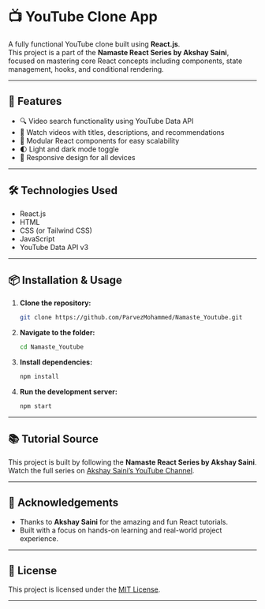 
# 📺 YouTube Clone App

A fully functional YouTube clone built using **React.js**.  
This project is a part of the **Namaste React Series by Akshay Saini**, focused on mastering core React concepts including components, state management, hooks, and conditional rendering.

---

## 🚀 Features

- 🔍 Video search functionality using YouTube Data API
- 🎥 Watch videos with titles, descriptions, and recommendations
- 🧩 Modular React components for easy scalability
- 🌓 Light and dark mode toggle
- 📱 Responsive design for all devices

---

## 🛠️ Technologies Used

- React.js
- HTML
- CSS (or Tailwind CSS)
- JavaScript
- YouTube Data API v3

---

## 📦 Installation & Usage

1. **Clone the repository:**
   ```bash
   git clone https://github.com/ParvezMohammed/Namaste_Youtube.git
   ```

2. **Navigate to the folder:**
   ```bash
   cd Namaste_Youtube
   ```

3. **Install dependencies:**
   ```bash
   npm install
   ```

4. **Run the development server:**
   ```bash
   npm start
   ```

---

## 📚 Tutorial Source

This project is built by following the **Namaste React Series by Akshay Saini**.  
Watch the full series on [Akshay Saini’s YouTube Channel](https://www.youtube.com/@AkshaySaini).

---

## 🙏 Acknowledgements

- Thanks to **Akshay Saini** for the amazing and fun React tutorials.
- Built with a focus on hands-on learning and real-world project experience.

---

## 📄 License

This project is licensed under the [MIT License](LICENSE).

---
